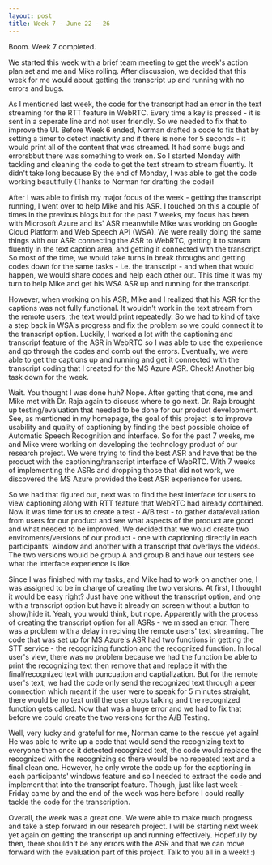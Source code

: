 ```yaml
---
layout: post
title: Week 7 - June 22 - 26
---
```


Boom. Week 7 completed. 

We started this week with a brief team meeting to get the week's action plan set and me and Mike rolling. After discussion, we decided that this week for me would about getting the transcript up and running with no errors and bugs. 

As I mentioned last week, the code for the transcript had an error in the text streaming for the RTT feature in WebRTC. Every time a key is pressed - it is sent in a seperate line and not user friendly. So we needed to fix that to improve the UI. Before Week 6 ended, Norman drafted a code to fix that by setting a timer to detect inactivity and if there is none for 5 seconds - it would print all of the content that was streamed. It had some bugs and errorsbbut there was something to work on. So I started Monday with tackling and cleaning the code to get the text stream to stream fluently. It didn't take long because By the end of Monday, I was able to get the code working beautifully (Thanks to Norman for drafting the code)! 

After I was able to finish my major focus of the week - getting the transcript running, I went over to help Mike and his ASR. I touched on this a couple of times in the previous blogs but for the past 7 weeks, my focus has been with Microsoft Azure and its' ASR meanwhile Mike was working on Google Cloud Platform and Web Speech API (WSA). We were really doing the same things with our ASR: connecting the ASR to WebRTC, getting it to stream fluently in the text caption area, and getting it connected with the transcript. So most of the time, we would take turns in break throughs and getting codes down for the same tasks - i.e. the transcript - and when that would happen, we would share codes and help each other out. This time it was my turn to help Mike and get his WSA ASR up and running for the transcript. 

However, when working on his ASR, Mike and I realized that his ASR for the captions was not fully functional. It wouldn't work in the text stream from the remote users, the text would print repeatedly. So we had to kind of take a step back in WSA's progress and fix the problem so we could connect it to the transcript option. Luckily, I worked a lot with the captioning and transcript feature of the ASR in WebRTC so I was able to use the experience and go through the codes and comb out the errors. Eventually, we were able to get the captions up and running and get it connected with the transcript coding that I created for the MS Azure ASR. Check! Another big task down for the week.  

Wait. You thought I was done huh? Nope. After getting that done, me and Mike met with Dr. Raja again to discuss where to go next. Dr. Raja brought up testing/evaluation that needed to be done for our product development. See, as mentioned in my homepage, the goal of this project is to improve usability and quality of captioning by finding the best possible choice of Automatic Speech Recognition and interface. So for the past 7 weeks, me and Mike were working on developing the technology product of our research project. We were trying to find the best ASR and have that be the product with the captioning/transcript interface of WebRTC. With 7 weeks of implementing the ASRs and dropping those that did not work, we discovered the MS Azure provided the best ASR experience for users. 

So we had that figured out, next was to find the best interface for users to view captioning along with RTT feature that WebRTC had already contained. Now it was time for us to create a test - A/B test - to gather data/evaluation from users for our product and see what aspects of the product are good and what needed to be improved. We decided that we would create two enviroments/versions of our product - one with captioning directly in each participants' window and another with a transcript that overlays the videos. The two versions would be group A and group B and have our testers see what the interface experience is like. 

Since I was finished with my tasks, and Mike had to work on another one, I was assigned to be in charge of creating the two versions. At first, I thought it would be easy right? Just have one without the transcript option, and one with a transcript option but have it already on screen without a button to show/hide it. Yeah, you would think, but nope. Apparently with the process of creating the transcript option for all ASRs - we missed an error. There was a problem with a delay in reciving the remote users' text streaming. The code that was set up for MS Azure's ASR had two functions in getting the STT service - the recognizing function and the recognized function. In local user's view, there was no problem because we had the function be able to print the recognizing text then remove that and replace it with the final/recognized text with puncuation and captialization. But for the remote user's text, we had the code only send the recognized text through a peer connection which meant if the user were to speak for 5 minutes straight, there would be no text until the user stops talking and the recognized function gets called. Now that was a huge error and we had to fix that before we could create the two versions for the A/B Testing. 

Well, very lucky and grateful for me, Norman came to the rescue yet again! He was able to write up a code that would send the recognizing text to everyone then once it detected recognized text, the code would replace the recognized with the recognizing so there would be no repeated text and a final clean one. However, he only wrote the code up for the captioning in each participants' windows feature and so I needed to extract the code and implement that into the transcript feature. Though, just like last week - Friday came by and the end of the week was here before I could really tackle the code for the transcription. 

Overall, the week was a great one. We were able to make much progress and take a step forward in our research project. I will be starting next week yet again on getting the transcript up and running effectively. Hopefully by then, there shouldn't be any errors with the ASR and that we can move forward with the evaluation part of this project. Talk to you all in a week! :) 
